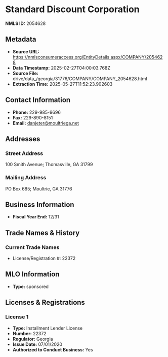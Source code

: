 # Standard Discount Corporation

**NMLS ID:** 2054628

## Metadata
- **Source URL:** https://nmlsconsumeraccess.org/EntityDetails.aspx/COMPANY/2054628
- **Data Timestamp:** 2025-02-27T04:00:03.768Z
- **Source File:** drive/data_/georgia/31776/COMPANY/COMPANY_2054628.html
- **Extraction Time:** 2025-05-27T11:52:23.902603

## Contact Information
- **Phone:** 229-985-9696
- **Fax:** 229-890-8151
- **Email:** danjeter@moultriega.net

## Addresses
### Street Address
100 Smith Avenue; Thomasville, GA 31799

### Mailing Address
PO Box 685; Moultrie, GA 31776

## Business Information
- **Fiscal Year End:** 12/31

## Trade Names & History
### Current Trade Names
- License/Registration #: 22372

## MLO Information
- **Type:** sponsored

## Licenses & Registrations

### License 1
- **Type:** Installment Lender License
- **Number:** 22372
- **Regulator:** Georgia
- **Issue Date:** 07/01/2020
- **Authorized to Conduct Business:** Yes
